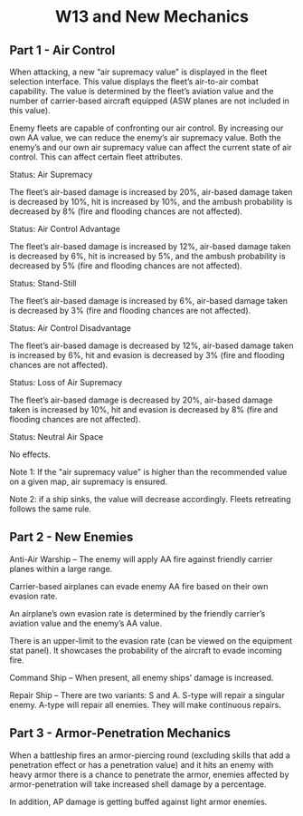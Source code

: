 <body>
  <h1 align="center">
    W13 and New Mechanics
  </h1>
</body>

## Part 1 - Air Control
When attacking, a new “air supremacy value” is displayed in the fleet selection interface. This value displays the fleet’s air-to-air combat capability. The value is determined by the fleet’s aviation value and the number of carrier-based aircraft equipped (ASW planes are not included in this value).

Enemy fleets are capable of confronting our air control. By increasing our own AA value, we can reduce the enemy’s air supremacy value.
Both the enemy’s and our own air supremacy value can affect the current state of air control. This can affect certain fleet attributes. 

Status: Air Supremacy

The fleet’s air-based damage is increased by 20%, air-based damage taken is decreased by 10%, hit is increased by 10%, and the ambush probability is decreased by 8% (fire and flooding chances are not affected).

Status: Air Control Advantage

The fleet’s air-based damage is increased by 12%, air-based damage taken is decreased by 6%, hit is increased by 5%, and the ambush probability is decreased by 5% (fire and flooding chances are not affected).

Status: Stand-Still

The fleet’s air-based damage is increased by 6%, air-based damage taken is decreased by 3% (fire and flooding chances are not affected).

Status: Air Control Disadvantage

The fleet’s air-based damage is decreased by 12%, air-based damage taken is increased by 6%, hit and evasion is decreased by 3% (fire and flooding chances are not affected).

Status: Loss of Air Supremacy

The fleet’s air-based damage is decreased by 20%, air-based damage taken is increased by 10%, hit and evasion is decreased by 8% (fire and flooding chances are not affected).

Status: Neutral Air Space

No effects.

Note 1: If the "air supremacy value" is higher than the recommended value on a given map, air supremacy is ensured.

Note 2: if a ship sinks, the value will decrease accordingly. Fleets retreating follows the same rule.

## Part 2 - New Enemies
Anti-Air Warship – The enemy will apply AA fire against friendly carrier planes within a large range.

Carrier-based airplanes can evade enemy AA fire based on their own evasion rate. 

An airplane’s own evasion rate is determined by the friendly carrier’s aviation value and the enemy’s AA value.

There is an upper-limit to the evasion rate (can be viewed on the equipment stat panel). It showcases the probability of the aircraft to evade incoming fire.

Command Ship – When present, all enemy ships’ damage is increased.

Repair Ship – There are two variants: S and A. S-type will repair a singular enemy. A-type will repair all enemies. They will make continuous repairs.

## Part 3 - Armor-Penetration Mechanics
When a battleship fires an armor-piercing round (excluding skills that add a penetration effect or has a penetration value) and it hits an enemy with heavy armor there is a chance to penetrate the armor, enemies affected by armor-penetration will take increased shell damage by a percentage.

In addition, AP damage is getting buffed against light armor enemies.
